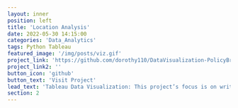 ```yaml
---
layout: inner
position: left
title: 'Location Analysis'
date: 2022-05-30 14:15:00
categories: 'Data_Analytics'
tags: Python Tableau
featured_image: '/img/posts/viz.gif'
project_link: 'https://github.com/dorothy110/DataVisualization-PolicyBrief'
project_link2: ''
button_icon: 'github'
button_text: 'Visit Project'
lead_text: 'Tableau Data Visualization: This project’s focus is on writing policy briefs for decision-makers. '
section: 2
---
```

